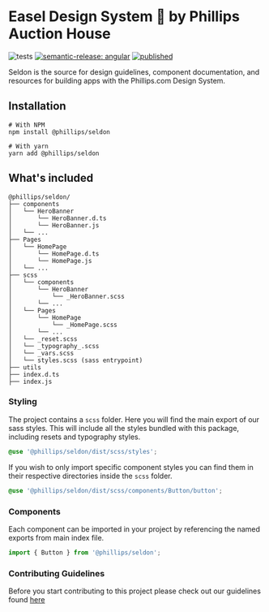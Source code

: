# Easel Design System 🎨 by Phillips Auction House

![tests](https://github.com/phillipsauctionhouse/seldon/actions/workflows/test.yml/badge.svg)
[![semantic-release: angular](https://img.shields.io/badge/semantic--release-angular-e10079?logo=semantic-release)](https://github.com/semantic-release/semantic-release)
[![published](https://api.netlify.com/api/v1/badges/45a31dc9-7c19-482a-ae3d-be6bb2533cef/deploy-status)](https://app.netlify.com/sites/snazzy-liger-5606f7/deploys)

Seldon is the source for design guidelines, component documentation, and resources for building apps with the Phillips.com Design System.

## Installation

```
# With NPM
npm install @phillips/seldon

# With yarn
yarn add @phillips/seldon
```

## What's included

```
@phillips/seldon/
├── components
│   └── HeroBanner
│       └── HeroBanner.d.ts
│       └── HeroBanner.js
│   └── ...
├── Pages
│   └── HomePage
│       └── HomePage.d.ts
│       └── HomePage.js
│   └── ...
├── scss
│   └── components
│       └── HeroBanner
│           └── _HeroBanner.scss
│       └── ...
│   └── Pages
│       └── HomePage
│           └── _HomePage.scss
│       └── ...
│   └── _reset.scss
│   └── _typography_.scss
│   └── _vars.scss
│   └── styles.scss (sass entrypoint)
├── utils
├── index.d.ts
├── index.js
```

### Styling

The project contains a `scss` folder. Here you will find the main export of our sass styles. This will include all the styles bundled with this package, including resets and typography styles.

```scss
@use '@phillips/seldon/dist/scss/styles';
```

If you wish to only import specific component styles you can find them in their respective directories inside the `scss` folder.

```scss
@use '@phillips/seldon/dist/scss/components/Button/button';
```

### Components

Each component can be imported in your project by referencing the named exports from main index file.

```js
import { Button } from '@phillips/seldon';
```

### Contributing Guidelines

Before you start contributing to this project please check out our guidelines found [here](/src/docs/CONTRIBUTING.md)
